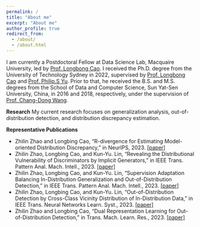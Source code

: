```yaml
---
permalink: /
title: "About me"
excerpt: "About me"
author_profile: true
redirect_from: 
  - /about/
  - /about.html
---
```


I am currently a Postdoctoral Fellow at Data Science Lab, Macquaire University, led by [Prof. Longbong Cao]([https://www.scholat.com/changdongwang.cn](https://datasciences.org/cao/)). I received the Ph.D. degree from the University of Technology Sydney in 2022, supervised by [Prof. Longbong Cao]([https://www.scholat.com/changdongwang.cn](https://datasciences.org/cao/)) and [Prof. Philip.S Yu]([https://www.scholat.com/changdongwang.cn](https://www.cs.uic.edu/~psyu/)). Prior to that, he received the B.S. and M.S. degrees from the School of Data and Computer Science, Sun Yat-Sen University, China, in 2016
and 2018, respectively, under the supervision of [Prof. Chang-Dong Wang](https://www.scholat.com/changdongwang.cn).


**Research**
My current research focuses on generalization analysis, out-of-distribution detection, and distribution discrepancy estimation.

**Representative Publications**
* Zhilin Zhao and Longbing Cao, “R-divergence for Estimating Model-oriented Distribution Discrepancy,” in NeurIPS, 2023. [[paper]](https://arxiv.org/abs/2310.01109)
* Zhilin Zhao, Longbing Cao, and Kun-Yu. Lin, “Revealing the Distributional Vulnerability of Discriminators by Implicit Generators,” in IEEE Trans. Pattern Anal. Mach. Intell., 2023. [[paper]](https://ieeexplore.ieee.org/document/9987694/)
* Zhilin Zhao, Longbing Cao, and Kun-Yu. Lin,  “Supervision Adaptation Balancing In-Distribution Generalization and Out-of-Distribution Detection,” in IEEE Trans. Pattern Anal. Mach. Intell., 2023. [[paper]](https://ieeexplore.ieee.org/document/10271740)
* Zhilin Zhao, Longbing Cao, and Kun-Yu. Lin,  “Out-of-Distribution Detection by Cross-Class Vicinity Distribution of In-Distribution Data,” in IEEE Trans. Neural Networks Learn. Syst., 2023. [[paper]](https://ieeexplore.ieee.org/document/10136820)
* Zhilin Zhao and Longbing Cao, “Dual Representation Learning for Out-of-Distribution Detection,” in Trans. Mach. Learn. Res., 2023. [[paper]](https://openreview.net/forum?id=PHAr3q49h6)


